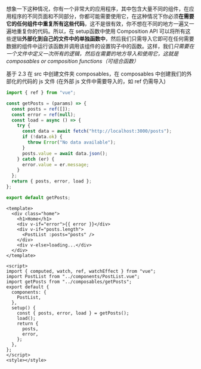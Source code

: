 想象一下这种情况，你有一个非常大的应用程序，其中包含大量不同的组件，在应用程序的不同页面和不同部分，你都可能需要使用它，在这种情况下你必须**在需要它的任何组件中重复所有这些代码**，这不是很有效，你不想在不同的地方一遍又一遍地重复你的代码。所以，在 setup函数中使用 Composition API 可以将所有这些逻辑**外部化到自己的文件中的单独函数中**，然后我们只需导入它即可在任何需要数据的组件中运行该函数并调用该组件的设置钩子中的函数。这样，我们*只需要在一个文件中定义一次所有的逻辑，然后在需要的地方导入和使用它，这就是 composables or composition functions（可组合函数）*

基于 2.3
在 src 中创建文件夹 composables，在 composables 中创建我们的外部化的代码的 js 文件
(在外部 js 文件中需要导入的，如 ref 仍需导入)
```js
import { ref } from "vue";

const getPosts = (params) => {
  const posts = ref([]);
  const error = ref(null);
  const load = async () => {
    try {
      const data = await fetch("http://localhost:3000/posts");
      if (!data.ok) {
        throw Error("No data available");
      }
      posts.value = await data.json();
    } catch (er) {
      error.value = er.message;
    }
  };
  return { posts, error, load };
};

export default getPosts;
```

```vue
<template>
  <div class="home">
    <h1>Home</h1>
    <div v-if="error">{{ error }}</div>
    <div v-if="posts.length">
      <PostList :posts="posts" />
    </div>
    <div v-else>loading...</div>
  </div>
</template>

<script>
import { computed, watch, ref, watchEffect } from "vue";
import PostList from "../components/PostList.vue";
import getPosts from "../composables/getPosts";
export default {
  components: {
    PostList,
  },
  setup() {
    const { posts, error, load } = getPosts();
    load();
    return {
      posts,
      error,
    };
  },
};
</script>
<style></style>
```




